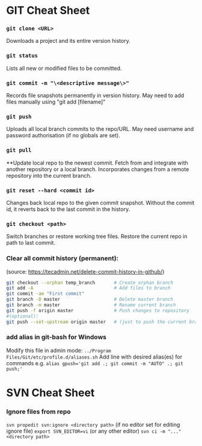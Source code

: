 # GIT Cheat Sheet

### `git clone <URL>`
Downloads a project and its entire version history.

### `git status`
Lists all new or modified files to be committed.

### `git commit -m "\<descriptive message\>"`
Records file snapshots permanently in version history. May need to add files manually using "git add [filename]" 

### `git push`
Uploads all local branch commits to the repo/URL. May need username and password authorisation (if no globals are set).

### `git pull`
**Update local repo to the newest commit.
Fetch from and integrate with another repository or a local branch. Incorporates changes from a remote repository into the current branch.

### `git reset --hard <commit id>`
Changes back local repo to the given commit snapshot. Without the commit id, it reverts back to the last commit in the history.

### `git checkout <path>`
Switch branches or restore working tree files. Restore the current repo in path to last commit.
	
### Clear all commit history (permanent): 
(source: https://tecadmin.net/delete-commit-history-in-github/)
```bash
git checkout --orphan temp_branch		# Create orphan branch
git add -A								# Add files to branch
git commit -am "First commit"
git branch -D master					# Delete master branch
git branch -m master					# Rename current branch
git push -f origin master				# Push changes to repository
#(optional):
git push --set-upstream origin master 	# (just to push the current branch and set remote as upstream)
```
	
### add alias in git-bash for Windows
Modify this file in admin mode:
	`../Program Files/Git/etc/profile.d/aliases.sh`
Add line with desired alias(es) for commands
	e.g. 
		`alias gpush='git add .; git commit -m "AUTO" .; git push;'`
			

# SVN Cheat Sheet

### Ignore files from repo
`svn propedit svn:ignore <directory path>`
(if no editor set for editing ignore file)
`export SVN_EDITOR=vi` (or any other editor)
`svn ci -m "..." <directory path>`